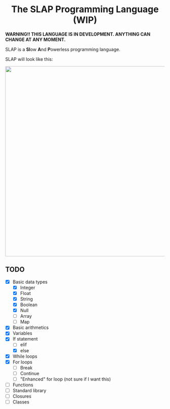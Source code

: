 <div align="center">
    <h1>The SLAP Programming Language (WIP)</h1>
</div>

**WARNING!! THIS LANGUAGE IS IN DEVELOPMENT. ANYTHING CAN CHANGE AT ANY MOMENT.**

SLAP is a **Sl**ow **A**nd **P**owerless programming language.

SLAP will look like this:

<div align="center">
    <img width="600px" src="https://user-images.githubusercontent.com/60306074/154850081-2db1f87a-0c93-4958-a796-74cfbd343bb8.png">
</div>

## TODO
 - [x] Basic data types
     - [x] Integer
     - [x] Float
     - [x] String
     - [x] Boolean
     - [x] Null
     - [ ] Array
     - [ ] Map
 - [x] Basic arithmetics
 - [x] Variables
 - [x] If statement 
     - [ ] elif
     - [x] else
 - [x] While loops
 - [x] For loops
     - [ ] Break
     - [ ] Continue
     - [ ] "Enhanced" for loop (not sure if I want this)
 - [ ] Functions
 - [ ] Standard library
 - [ ] Closures
 - [ ] Classes
